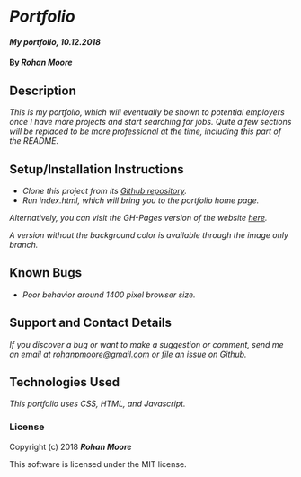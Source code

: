 # _Portfolio_

#### _My portfolio, 10.12.2018_

#### By **_Rohan Moore_**

## Description

_This is my portfolio, which will eventually be shown to potential employers once I have more projects and start searching for jobs.  Quite a few sections will be replaced to be more professional at the time, including this part of the README._

## Setup/Installation Instructions

* _Clone this project from its [Github repository](https://github.com/rohanpmoore/portfolio)._
* _Run index.html, which will bring you to the portfolio home page._

_Alternatively, you can visit the GH-Pages version of the website [here](https://rohanpmoore.github.io/portfolio/)._

_A version without the background color is available through the image only branch._

## Known Bugs

* _Poor behavior around 1400 pixel browser size._

## Support and Contact Details

_If you discover a bug or want to make a suggestion or comment, send me an email at rohanpmoore@gmail.com or file an issue on Github._

## Technologies Used

_This portfolio uses CSS, HTML, and Javascript._

### License

Copyright (c) 2018 **_Rohan Moore_**

This software is licensed under the MIT license.
